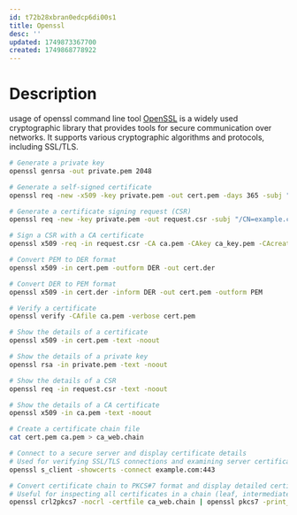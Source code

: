 ```yaml
---
id: t72b28xbran0edcp6di00s1
title: Openssl
desc: ''
updated: 1749873367700
created: 1749868778922
---
```


# Description
usage of openssl command line tool
[OpenSSL](https://www.openssl.org/) is a widely used cryptographic library that provides tools for secure communication over networks. It supports various cryptographic algorithms and protocols, including SSL/TLS.
``` bash
# Generate a private key
openssl genrsa -out private.pem 2048

# Generate a self-signed certificate
openssl req -new -x509 -key private.pem -out cert.pem -days 365 -subj "/CN=example.com"

# Generate a certificate signing request (CSR)
openssl req -new -key private.pem -out request.csr -subj "/CN=example.com"

# Sign a CSR with a CA certificate
openssl x509 -req -in request.csr -CA ca.pem -CAkey ca_key.pem -CAcreateserial -out signed_cert.pem -days 365

# Convert PEM to DER format
openssl x509 -in cert.pem -outform DER -out cert.der

# Convert DER to PEM format
openssl x509 -in cert.der -inform DER -out cert.pem -outform PEM

# Verify a certificate
openssl verify -CAfile ca.pem -verbose cert.pem

# Show the details of a certificate
openssl x509 -in cert.pem -text -noout

# Show the details of a private key
openssl rsa -in private.pem -text -noout

# Show the details of a CSR
openssl req -in request.csr -text -noout

# Show the details of a CA certificate
openssl x509 -in ca.pem -text -noout

# Create a certificate chain file
cat cert.pem ca.pem > ca_web.chain

# Connect to a secure server and display certificate details
# Used for verifying SSL/TLS connections and examining server certificates
openssl s_client -showcerts -connect example.com:443

# Convert certificate chain to PKCS#7 format and display detailed certificate information
# Useful for inspecting all certificates in a chain (leaf, intermediate, root)
openssl crl2pkcs7 -nocrl -certfile ca_web.chain | openssl pkcs7 -print_certs -text -noout
```